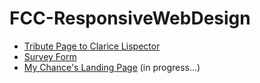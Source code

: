 # FCC-ResponsiveWebDesign

<ul>
  <li><a target="_blank" href="https://victorcosme.github.io/FCC-ResponsiveWebDesign/pagina-de-tributo/">Tribute Page to Clarice Lispector</a></li>
  <li><a target="_blank" href="https://victorcosme.github.io/FCC-ResponsiveWebDesign/survey-form/">Survey Form</a></li>
  <li><a target="_blank" href="https://victorcosme.github.io/FCC-ResponsiveWebDesign/landing-page/">My Chance's Landing Page</a> (in progress...)</li>
</ul>

